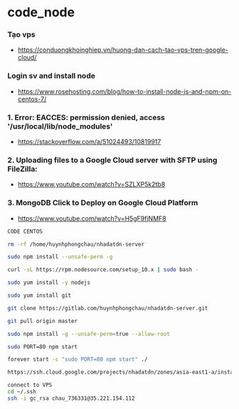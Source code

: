 # code_node

### Tạo vps
- https://conduongkhoinghiep.vn/huong-dan-cach-tao-vps-tren-google-cloud/

### Login sv and install node 
- https://www.rosehosting.com/blog/how-to-install-node-js-and-npm-on-centos-7/

### 1. Error: EACCES: permission denied, access '/usr/local/lib/node_modules'
- https://stackoverflow.com/a/51024493/10819917

### 2. Uploading files to a Google Cloud server with SFTP using FileZilla:
- https://www.youtube.com/watch?v=SZLXP5k2tb8

### 3. MongoDB Click to Deploy on Google Cloud Platform
- https://www.youtube.com/watch?v=H5gF9fjNMF8

```sh
CODE CENTOS

rm -rf /home/huynhphongchau/nhadatdn-server

sudo npm install --unsafe-perm -g

curl -sL https://rpm.nodesource.com/setup_10.x | sudo bash -

sudo yum install -y nodejs

sudo yum install git

git clone https://gitlab.com/huynhphongchau/nhadatdn-server.git

git pull origin master

sudo npm install -g --unsafe-perm=true --allow-root

sudo PORT=80 npm start

forever start -c "sudo PORT=80 npm start" ./

https://ssh.cloud.google.com/projects/nhadatdn/zones/asia-east1-a/instances/nhadatdn-vps-1?authuser=0&hl=en_US&projectNumber=478345864763

connect to VPS
cd ~/.ssh
ssh -i gc_rsa chau_736331@35.221.154.112
```
